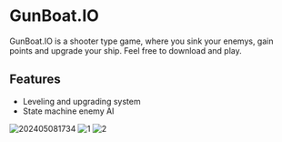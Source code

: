 # GunBoat.IO
GunBoat.IO is a shooter type game, where you sink your enemys, gain points and upgrade your ship.
Feel free to download and play.

## Features
- Leveling and upgrading system
- State machine enemy AI

![202405081734](https://github.com/Artur-Panasiuk/GunBoat-IO/assets/47883583/b2e7e67b-11af-45ca-90e3-dbede7802cdb)
![1](https://github.com/Artur-Panasiuk/GunBoat-IO/assets/47883583/4dd26340-3485-43e5-9695-1907075b6383)
![2](https://github.com/Artur-Panasiuk/GunBoat-IO/assets/47883583/2882e5ac-0b40-4573-98b2-27ad9e13d212)
